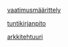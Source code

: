 

[vaatimusmäärittely](/dokumentaatio/vaatimusmaarittely.md)

[tuntikirjanpito](/dokumentaatio/tuntikirjanpito.md)

[arkkitehtuuri](/dokumentaatio/arkkitehtuuri.md)
